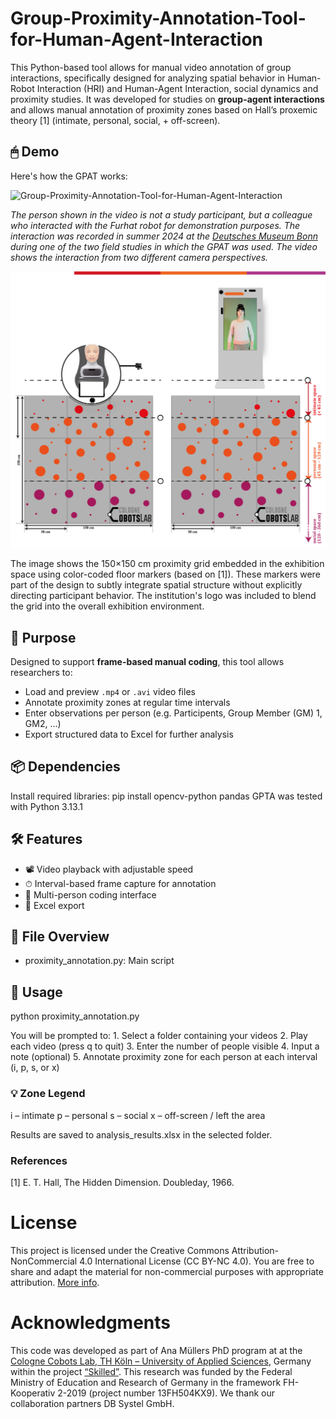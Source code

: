 # Group-Proximity-Annotation-Tool-for-Human-Agent-Interaction
This Python-based tool allows for manual video annotation of group interactions, specifically designed for analyzing spatial behavior in Human-Robot Interaction (HRI) and Human-Agent Interaction, social dynamics and proximity studies. It was developed for studies on **group-agent interactions** and allows manual annotation of proximity zones based on Hall’s proxemic theory [1] (intimate, personal, social, + off-screen).

## 🖱 Demo

Here's how the GPAT works:

![Group-Proximity-Annotation-Tool-for-Human-Agent-Interaction](Demo_Video_GPAT_reduced.gif)

_The person shown in the video is not a study participant, but a colleague who interacted with the Furhat robot for demonstration purposes. The interaction was recorded in summer 2024 at the [Deutsches Museum Bonn](https://www.deutsches-museum.de/bonn) during one of the two field studies in which the GPAT was used. The video shows the interaction from two different camera perspectives._

![Color-coded floor markers used to visualize the proximity grid](Setup.png)

The image shows the 150×150 cm proximity grid embedded in the exhibition space using color-coded floor markers (based on [1]). These markers were part of the design to subtly integrate spatial structure without explicitly directing participant behavior. The institution's logo was included to blend the grid into the overall exhibition environment.



  
## 🎯 Purpose

Designed to support **frame-based manual coding**, this tool allows researchers to:

- Load and preview `.mp4` or `.avi` video files
- Annotate proximity zones at regular time intervals
- Enter observations per person (e.g. Participents, Group Member (GM) 1, GM2, …)
- Export structured data to Excel for further analysis


## 📦 Dependencies

Install required libraries: pip install opencv-python pandas
GPTA was tested with Python 3.13.1

## 🛠 Features
-	📽 Video playback with adjustable speed
-	⏱ Interval-based frame capture for annotation
-	👤 Multi-person coding interface
-	💾 Excel export

 ## 📁 File Overview
-	proximity_annotation.py: Main script

 ## 🚀 Usage

 python proximity_annotation.py

 You will be prompted to:
	1.	Select a folder containing your videos
	2.	Play each video (press q to quit)
	3.	Enter the number of people visible
	4.	Input a note (optional)
	5.	Annotate proximity zone for each person at each interval (i, p, s, or x)

 ### 💡 Zone Legend
i – intimate
p – personal
s – social
x – off-screen / left the area


Results are saved to analysis_results.xlsx in the selected folder.

### References 

[1] E. T. Hall, The Hidden Dimension. Doubleday, 1966.

# License

This project is licensed under the Creative Commons Attribution-NonCommercial 4.0 International License (CC BY-NC 4.0).
You are free to share and adapt the material for non-commercial purposes with appropriate attribution. [More info](https://creativecommons.org/licenses/by-nc/4.0/).

# Acknowledgments

This code was developed as part of Ana Müllers PhD program at at the [Cologne Cobots Lab, TH Köln – University of Applied Sciences](https://www.th-koeln.de/anlagen-energie-und-maschinensysteme/cologne-cobots-lab-startseite_60861.php), Germany within the project [“Skilled”](https://www.th-koeln.de/anlagen-energie-und-maschinensysteme/skilled_87008.php). This research was funded by the Federal Ministry of Education and Research of Germany in the framework FH-Kooperativ 2-2019 (project number 13FH504KX9). We thank our collaboration partners DB Systel GmbH.

